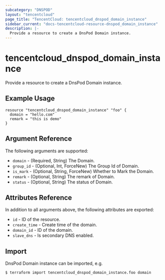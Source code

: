 ```yaml
---
subcategory: "DNSPOD"
layout: "tencentcloud"
page_title: "TencentCloud: tencentcloud_dnspod_domain_instance"
sidebar_current: "docs-tencentcloud-resource-dnspod_domain_instance"
description: |-
  Provide a resource to create a DnsPod Domain instance.
---
```


# tencentcloud_dnspod_domain_instance

Provide a resource to create a DnsPod Domain instance.

## Example Usage

```hcl
resource "tencentcloud_dnspod_domain_instance" "foo" {
  domain = "hello.com"
  remark = "this is demo"
}
```

## Argument Reference

The following arguments are supported:

* `domain` - (Required, String) The Domain.
* `group_id` - (Optional, Int, ForceNew) The Group Id of Domain.
* `is_mark` - (Optional, String, ForceNew) Whether to Mark the Domain.
* `remark` - (Optional, String) The remark of Domain.
* `status` - (Optional, String) The status of Domain.

## Attributes Reference

In addition to all arguments above, the following attributes are exported:

* `id` - ID of the resource.
* `create_time` - Create time of the domain.
* `domain_id` - ID of the domain.
* `slave_dns` - Is secondary DNS enabled.


## Import

DnsPod Domain instance can be imported, e.g.

```
$ terraform import tencentcloud_dnspod_domain_instance.foo domain
```


